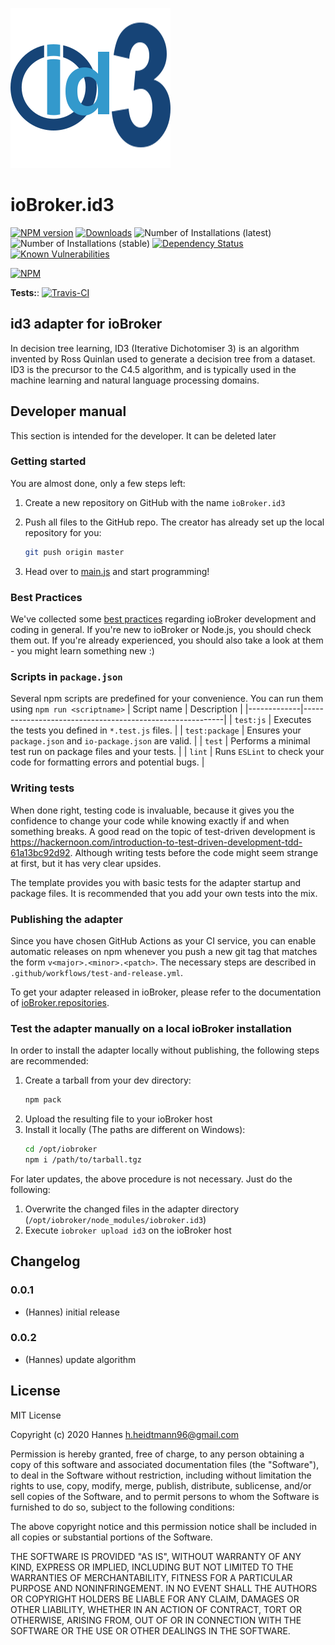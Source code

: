 ![Logo](admin/id3.png)
# ioBroker.id3

[![NPM version](http://img.shields.io/npm/v/iobroker.id3.svg)](https://www.npmjs.com/package/iobroker.id3)
[![Downloads](https://img.shields.io/npm/dm/iobroker.id3.svg)](https://www.npmjs.com/package/iobroker.id3)
![Number of Installations (latest)](http://iobroker.live/badges/id3-installed.svg)
![Number of Installations (stable)](http://iobroker.live/badges/id3-stable.svg)
[![Dependency Status](https://img.shields.io/david/Blank-88/iobroker.id3.svg)](https://david-dm.org/Blank-88/iobroker.id3)
[![Known Vulnerabilities](https://snyk.io/test/github/Blank-88/ioBroker.id3/badge.svg)](https://snyk.io/test/github/Blank-88/ioBroker.id3)

[![NPM](https://nodei.co/npm/iobroker.id3.png?downloads=true)](https://nodei.co/npm/iobroker.id3/)

**Tests:**: [![Travis-CI](http://img.shields.io/travis/Blank-88/ioBroker.id3/master.svg)](https://travis-ci.org/Blank-88/ioBroker.id3)

## id3 adapter for ioBroker

In decision tree learning, ID3 (Iterative Dichotomiser 3) is an algorithm invented by Ross Quinlan used to generate a decision tree from a dataset. ID3 is the precursor to the C4.5 algorithm, and is typically used in the machine learning and natural language processing domains.

## Developer manual
This section is intended for the developer. It can be deleted later

### Getting started

You are almost done, only a few steps left:
1. Create a new repository on GitHub with the name `ioBroker.id3`

1. Push all files to the GitHub repo. The creator has already set up the local repository for you:  
    ```bash
    git push origin master
    ```
1. Head over to [main.js](main.js) and start programming!

### Best Practices
We've collected some [best practices](https://github.com/ioBroker/ioBroker.repositories#development-and-coding-best-practices) regarding ioBroker development and coding in general. If you're new to ioBroker or Node.js, you should
check them out. If you're already experienced, you should also take a look at them - you might learn something new :)

### Scripts in `package.json`
Several npm scripts are predefined for your convenience. You can run them using `npm run <scriptname>`
| Script name | Description                                              |
|-------------|----------------------------------------------------------|
| `test:js`   | Executes the tests you defined in `*.test.js` files.     |
| `test:package`    | Ensures your `package.json` and `io-package.json` are valid. |
| `test` | Performs a minimal test run on package files and your tests. |
| `lint` | Runs `ESLint` to check your code for formatting errors and potential bugs. |

### Writing tests
When done right, testing code is invaluable, because it gives you the 
confidence to change your code while knowing exactly if and when 
something breaks. A good read on the topic of test-driven development 
is https://hackernoon.com/introduction-to-test-driven-development-tdd-61a13bc92d92. 
Although writing tests before the code might seem strange at first, but it has very 
clear upsides.

The template provides you with basic tests for the adapter startup and package files.
It is recommended that you add your own tests into the mix.

### Publishing the adapter
Since you have chosen GitHub Actions as your CI service, you can 
enable automatic releases on npm whenever you push a new git tag that matches the form 
`v<major>.<minor>.<patch>`. The necessary steps are described in `.github/workflows/test-and-release.yml`.

To get your adapter released in ioBroker, please refer to the documentation 
of [ioBroker.repositories](https://github.com/ioBroker/ioBroker.repositories#requirements-for-adapter-to-get-added-to-the-latest-repository).

### Test the adapter manually on a local ioBroker installation
In order to install the adapter locally without publishing, the following steps are recommended:
1. Create a tarball from your dev directory:  
    ```bash
    npm pack
    ```
1. Upload the resulting file to your ioBroker host
1. Install it locally (The paths are different on Windows):
    ```bash
    cd /opt/iobroker
    npm i /path/to/tarball.tgz
    ```

For later updates, the above procedure is not necessary. Just do the following:
1. Overwrite the changed files in the adapter directory (`/opt/iobroker/node_modules/iobroker.id3`)
1. Execute `iobroker upload id3` on the ioBroker host

## Changelog

### 0.0.1
* (Hannes) initial release
### 0.0.2
* (Hannes) update algorithm

## License
MIT License

Copyright (c) 2020 Hannes <h.heidtmann96@gmail.com>

Permission is hereby granted, free of charge, to any person obtaining a copy
of this software and associated documentation files (the "Software"), to deal
in the Software without restriction, including without limitation the rights
to use, copy, modify, merge, publish, distribute, sublicense, and/or sell
copies of the Software, and to permit persons to whom the Software is
furnished to do so, subject to the following conditions:

The above copyright notice and this permission notice shall be included in all
copies or substantial portions of the Software.

THE SOFTWARE IS PROVIDED "AS IS", WITHOUT WARRANTY OF ANY KIND, EXPRESS OR
IMPLIED, INCLUDING BUT NOT LIMITED TO THE WARRANTIES OF MERCHANTABILITY,
FITNESS FOR A PARTICULAR PURPOSE AND NONINFRINGEMENT. IN NO EVENT SHALL THE
AUTHORS OR COPYRIGHT HOLDERS BE LIABLE FOR ANY CLAIM, DAMAGES OR OTHER
LIABILITY, WHETHER IN AN ACTION OF CONTRACT, TORT OR OTHERWISE, ARISING FROM,
OUT OF OR IN CONNECTION WITH THE SOFTWARE OR THE USE OR OTHER DEALINGS IN THE
SOFTWARE.